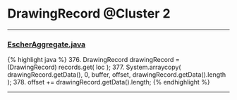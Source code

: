 # DrawingRecord @Cluster 2

***

### [EscherAggregate.java](https://searchcode.com/codesearch/view/15642409/)
{% highlight java %}
376. DrawingRecord drawingRecord = (DrawingRecord) records.get( loc );
377. System.arraycopy( drawingRecord.getData(), 0, buffer, offset, drawingRecord.getData().length );
378. offset += drawingRecord.getData().length;
{% endhighlight %}

***

